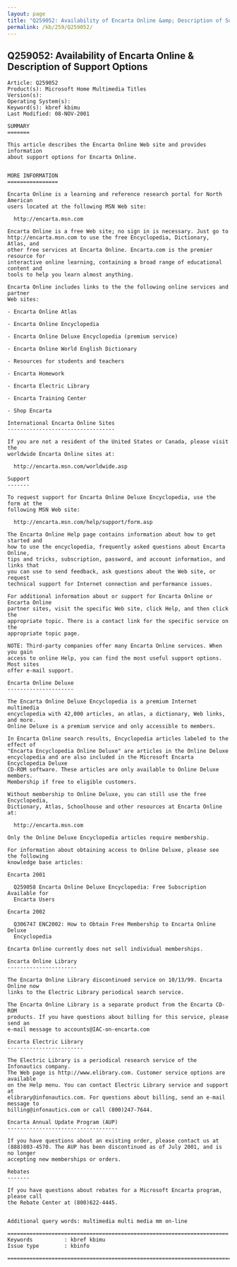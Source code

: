 ```yaml
---
layout: page
title: "Q259052: Availability of Encarta Online &amp; Description of Support Options"
permalink: /kb/259/Q259052/
---
```


## Q259052: Availability of Encarta Online &amp; Description of Support Options

	Article: Q259052
	Product(s): Microsoft Home Multimedia Titles
	Version(s): 
	Operating System(s): 
	Keyword(s): kbref kbimu
	Last Modified: 08-NOV-2001
	
	SUMMARY
	=======
	
	This article describes the Encarta Online Web site and provides information
	about support options for Encarta Online.
	
	
	MORE INFORMATION
	================
	
	Encarta Online is a learning and reference research portal for North American
	users located at the following MSN Web site:
	
	  http://encarta.msn.com
	
	Encarta Online is a free Web site; no sign in is necessary. Just go to
	http://encarta.msn.com to use the free Encyclopedia, Dictionary, Atlas, and
	other free services at Encarta Online. Encarta.com is the premier resource for
	interactive online learning, containing a broad range of educational content and
	tools to help you learn almost anything.
	
	Encarta Online includes links to the the following online services and partner
	Web sites:
	
	- Encarta Online Atlas
	
	- Encarta Online Encyclopedia
	
	- Encarta Online Deluxe Encyclopedia (premium service)
	
	- Encarta Online World English Dictionary
	
	- Resources for students and teachers
	
	- Encarta Homework
	
	- Encarta Electric Library
	
	- Encarta Training Center
	
	- Shop Encarta
	
	International Encarta Online Sites
	----------------------------------
	
	If you are not a resident of the United States or Canada, please visit the
	worldwide Encarta Online sites at:
	
	  http://encarta.msn.com/worldwide.asp
	
	Support
	-------
	
	To request support for Encarta Online Deluxe Encyclopedia, use the form at the
	following MSN Web site:
	
	  http://encarta.msn.com/help/support/form.asp
	
	The Encarta Online Help page contains information about how to get started and
	how to use the encyclopedia, frequently asked questions about Encarta Online,
	tips and tricks, subscription, password, and account information, and links that
	you can use to send feedback, ask questions about the Web site, or request
	technical support for Internet connection and performance issues.
	
	For additional information about or support for Encarta Online or Encarta Online
	partner sites, visit the specific Web site, click Help, and then click the
	appropriate topic. There is a contact link for the specific service on the
	appropriate topic page.
	
	NOTE: Third-party companies offer many Encarta Online services. When you gain
	access to online Help, you can find the most useful support options. Most sites
	offer e-mail support.
	
	Encarta Online Deluxe
	---------------------
	
	The Encarta Online Deluxe Encyclopedia is a premium Internet multimedia
	encyclopedia with 42,000 articles, an atlas, a dictionary, Web links, and more.
	Online Deluxe is a premium service and only accessible to members.
	
	In Encarta Online search results, Encyclopedia articles labeled to the effect of
	"Encarta Encyclopedia Online Deluxe" are articles in the Online Deluxe
	encyclopedia and are also included in the Microsoft Encarta Encyclopedia Deluxe
	CD-ROM software. These articles are only available to Online Deluxe members.
	Membership if free to eligible customers.
	
	Without membership to Online Deluxe, you can still use the free Encyclopedia,
	Dictionary, Atlas, Schoolhouse and other resources at Encarta Online at:
	
	  http://encarta.msn.com
	
	Only the Online Deluxe Encyclopedia articles require membership.
	
	For information about obtaining access to Online Deluxe, please see the following
	knowledge base articles:
	
	Encarta 2001
	
	  Q259058 Encarta Online Deluxe Encyclopedia: Free Subscription Available for
	  Encarta Users
	
	Encarta 2002
	
	  Q306747 ENC2002: How to Obtain Free Membership to Encarta Online Deluxe
	  Encyclopedia
	
	Encarta Online currently does not sell individual memberships.
	
	Encarta Online Library
	----------------------
	
	The Encarta Online Library discontinued service on 10/13/99. Encarta Online now
	links to the Electric Library periodical search service.
	
	The Encarta Online Library is a separate product from the Encarta CD-ROM
	products. If you have questions about billing for this service, please send an
	e-mail message to accounts@IAC-on-encarta.com
	
	Encarta Electric Library
	------------------------
	
	The Electric Library is a periodical research service of the Infonautics company.
	The Web page is http://www.elibrary.com. Customer service options are available
	on the Help menu. You can contact Electric Library service and support at
	elibrary@infonautics.com. For questions about billing, send an e-mail message to
	billing@infonautics.com or call (800)247-7644.
	
	Encarta Annual Update Program (AUP)
	-----------------------------------
	
	If you have questions about an existing order, please contact us at
	(888)803-4570. The AUP has been discontinued as of July 2001, and is no longer
	accepting new memberships or orders.
	
	Rebates
	-------
	
	If you have questions about rebates for a Microsoft Encarta program, please call
	the Rebate Center at (800)622-4445.
	
	
	Additional query words: multimedia multi media mm on-line
	
	======================================================================
	Keywords          : kbref kbimu 
	Issue type        : kbinfo
	
	=============================================================================
	
